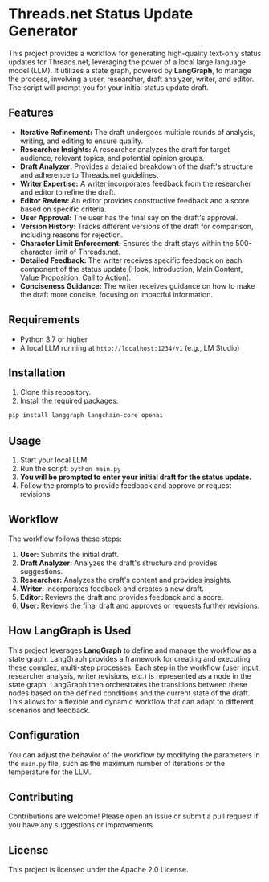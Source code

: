 # Threads.net Status Update Generator

This project provides a workflow for generating high-quality text-only status updates for Threads.net, leveraging the power of a local large language model (LLM). It utilizes a state graph, powered by **LangGraph**, to manage the process, involving a user, researcher, draft analyzer, writer, and editor.  The script will prompt you for your initial status update draft.

## Features

* **Iterative Refinement:** The draft undergoes multiple rounds of analysis, writing, and editing to ensure quality.
* **Researcher Insights:** A researcher analyzes the draft for target audience, relevant topics, and potential opinion groups.
* **Draft Analyzer:** Provides a detailed breakdown of the draft's structure and adherence to Threads.net guidelines.
* **Writer Expertise:** A writer incorporates feedback from the researcher and editor to refine the draft.
* **Editor Review:** An editor provides constructive feedback and a score based on specific criteria.
* **User Approval:** The user has the final say on the draft's approval.
* **Version History:** Tracks different versions of the draft for comparison, including reasons for rejection.
* **Character Limit Enforcement:** Ensures the draft stays within the 500-character limit of Threads.net.
* **Detailed Feedback:**  The writer receives specific feedback on each component of the status update (Hook, Introduction, Main Content, Value Proposition, Call to Action).
* **Conciseness Guidance:** The writer receives guidance on how to make the draft more concise, focusing on impactful information.

## Requirements

* Python 3.7 or higher
* A local LLM running at `http://localhost:1234/v1` (e.g., LM Studio)

## Installation

1. Clone this repository.
2. Install the required packages:

```bash
pip install langgraph langchain-core openai
```

## Usage

1. Start your local LLM.
2. Run the script: `python main.py`
3. **You will be prompted to enter your initial draft for the status update.**
4. Follow the prompts to provide feedback and approve or request revisions.

## Workflow

The workflow follows these steps:

1. **User:** Submits the initial draft.
2. **Draft Analyzer:** Analyzes the draft's structure and provides suggestions.
3. **Researcher:** Analyzes the draft's content and provides insights.
4. **Writer:** Incorporates feedback and creates a new draft.
5. **Editor:** Reviews the draft and provides feedback and a score.
6. **User:** Reviews the final draft and approves or requests further revisions.

## How LangGraph is Used

This project leverages **LangGraph** to define and manage the workflow as a state graph. LangGraph provides a framework for creating and executing these complex, multi-step processes. Each step in the workflow (user input, researcher analysis, writer revisions, etc.) is represented as a node in the state graph. LangGraph then orchestrates the transitions between these nodes based on the defined conditions and the current state of the draft. This allows for a flexible and dynamic workflow that can adapt to different scenarios and feedback.

## Configuration

You can adjust the behavior of the workflow by modifying the parameters in the `main.py` file, such as the maximum number of iterations or the temperature for the LLM.

## Contributing

Contributions are welcome! Please open an issue or submit a pull request if you have any suggestions or improvements.

## License

This project is licensed under the Apache 2.0 License.
